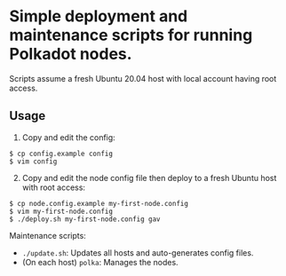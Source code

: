 # Simple deployment and maintenance scripts for running Polkadot nodes.

Scripts assume a fresh Ubuntu 20.04 host with local account having root access.

## Usage

1. Copy and edit the config:

```
$ cp config.example config
$ vim config
```

2. Copy and edit the node config file then deploy to a fresh Ubuntu host with root access:

```
$ cp node.config.example my-first-node.config
$ vim my-first-node.config
$ ./deploy.sh my-first-node.config gav
```

Maintenance scripts:
- `./update.sh`: Updates all hosts and auto-generates config files.
- (On each host) `polka`: Manages the nodes.


